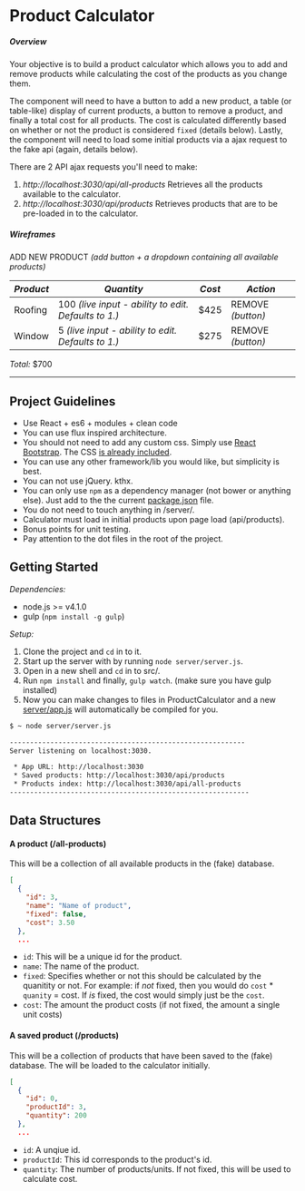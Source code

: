 # Product Calculator

##### Overview

Your objective is to build a product calculator which allows you to add and
remove products while calculating the cost of the products as you change them.

The component will need to have a button to add a new product, a table (or
table-like) display of current products, a button to remove a product, and
finally a total cost for all products. The cost is calculated differently based
on whether or not the product is considered `fixed` (details below). Lastly, the
component will need to load some initial products via a ajax request to the fake
api (again, details below).

There are 2 API ajax requests you'll need to make:

  1. *http://localhost:3030/api/all-products* Retrieves all the products available to the calculator.
  2. *http://localhost:3030/api/products* Retrieves products that are to be pre-loaded in to the calculator.


##### Wireframes

ADD NEW PRODUCT _(add button + a dropdown containing all available products)_

*Product* | *Quantity* | *Cost* | *Action*
--- | --- | --- | ---
Roofing | 100 _(live input - ability to edit. Defaults to 1.)_ | $425 | REMOVE _(button)_
Window | 5 _(live input - ability to edit. Defaults to 1.)_ | $275 | REMOVE _(button)_

*Total:* $700

----------------------------------------------

## Project Guidelines

* Use React + es6 + modules + clean code
* You can use flux inspired architecture.
* You should not need to add any custom css. Simply use [React Bootstrap](http://react-bootstrap.github.io/components.html). The CSS [is already included](server/app.html).
* You can use any other framework/lib you would like, but simplicity is best.
* You can not use jQuery. kthx.
* You can only use `npm` as a dependency manager (not bower or anything else). Just add to the the current [package.json](src/package.json) file.
* You do not need to touch anything in /server/.
* Calculator must load in initial products upon page load (api/products).
* Bonus points for unit testing.
* Pay attention to the dot files in the root of the project.

## Getting Started

*Dependencies:*

* node.js >= v4.1.0
* gulp (`npm install -g gulp`)

*Setup:*

1. Clone the project and `cd` in to it.
2. Start up the server with by running `node server/server.js`.
3. Open in a new shell and `cd` in to src/.
4. Run `npm install` and finally, `gulp watch`. (make sure you have gulp installed)
5. Now you can make changes to files in ProductCalculator and a new [server/app.js](server/app.js) will automatically be compiled for you.

```bash
$ ~ node server/server.js

----------------------------------------------------------
Server listening on localhost:3030.

 * App URL: http://localhost:3030
 * Saved products: http://localhost:3030/api/products
 * Products index: http://localhost:3030/api/all-products
-----------------------------------------------------------
```

## Data Structures

#### A product (/all-products)

This will be a collection of all available products in the (fake) database.

```json
[
  {
    "id": 3,
    "name": "Name of product",
    "fixed": false,
    "cost": 3.50
  },
  ...
```

* `id`: This will be a unique id for the product.
* `name`: The name of the product.
* `fixed`: Specifies whether or not this should be calculated by the quanitity or not. For example: if *not* fixed, then you would do `cost` * `quanity` = cost. If *is* fixed, the cost would simply just be the `cost`.
* `cost`: The amount the product costs (if not fixed, the amount a single unit costs)

#### A saved product (/products)

This will be a collection of products that have been saved to the (fake) database.
The will be loaded to the calculator initially.

```json
[
  {
    "id": 0,
    "productId": 3,
    "quantity": 200
  },
  ...
```

* `id`: A unqiue id.
* `productId`: This id corresponds to the product's id.
* `quantity`: The number of products/units. If not fixed, this will be used to calculate cost.

